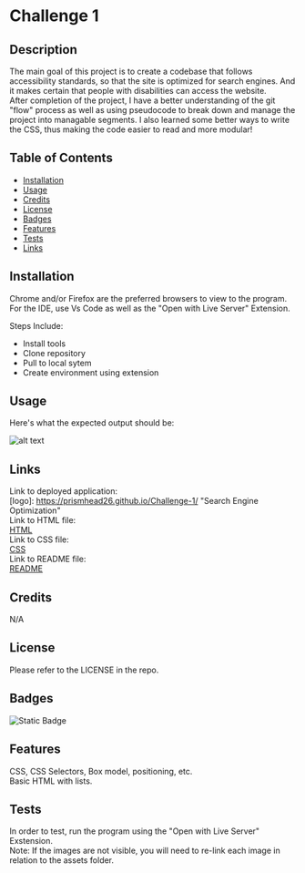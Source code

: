 # Challenge 1

## Description

The main goal of this project is to create a codebase that follows accessibility standards, so that the site is optimized for search engines. And it makes certain that people with disabilities can access the website.
<br>
After completion of the project, I have a better understanding of the git "flow" process as well as using pseudocode to break down and manage the project into managable segments. I also learned some better ways to write the CSS, thus making the code easier to read and more modular!

## Table of Contents

- [Installation](#installation)
- [Usage](#usage)
- [Credits](#credits)
- [License](#license)
- [Badges](#badges)
- [Features](#features)
- [Tests](#tests)
- [Links](#links)

## Installation

Chrome and/or Firefox are the preferred browsers to view to the program.
<br>
For the IDE, use Vs Code as well as the "Open with Live Server" Extension.

Steps Include:

- Install tools
- Clone repository
- Pull to local sytem
- Create environment using extension

## Usage

Here's what the expected output should be:

![alt text](assets/images/Application-Screenshot.png)

## Links

Link to deployed application:
<br>
[logo]: https://prismhead26.github.io/Challenge-1/ "Search Engine Optimization"
<br>
Link to HTML file:
<br>
[HTML](/index.html)
<br>
Link to CSS file:
<br>
[CSS](/assets/style.css)
<br>
Link to README file:
<br>
[README](/README.md)

## Credits

N/A

## License

Please refer to the LICENSE in the repo.

## Badges

![Static Badge](https://img.shields.io/badge/HTML_and_CSS%20-100%25%20-blue)

## Features

CSS, CSS Selectors, Box model, positioning, etc.
<br>
Basic HTML with lists.

## Tests

In order to test, run the program using the "Open with Live Server" Exstension.
<br>
Note: If the images are not visible, you will need to re-link each image in relation to the assets folder.
